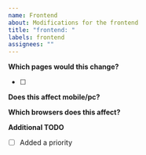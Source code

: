 ```yaml
---
name: Frontend
about: Modifications for the frontend
title: "frontend: "
labels: frontend
assignees: ""
---
```


**Which pages would this change?**

- [ ]

**Does this affect mobile/pc?**

**Which browsers does this affect?**

**Additional TODO**

- [ ] Added a priority
